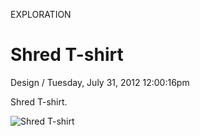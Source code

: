 <p class="type">EXPLORATION</p>

# Shred T-shirt

<p class="meta">Design  /  Tuesday, July 31, 2012 12:00:16pm</p>

Shred T-shirt.

![Shred T-shirt](https://farooq-agent.web.app/assets/images/works/large/mq4dHLsK_work_image.png)
